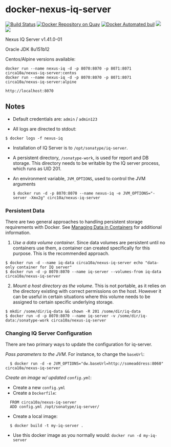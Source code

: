 # docker-nexus-iq-server

[![Build Status](https://travis-ci.org/circa10a/docker-nexus-iq-server.svg?branch=master)](https://travis-ci.org/circa10a/docker-nexus-iq-server)
[![Docker Repository on Quay](https://quay.io/repository/circa10a/docker-nexus-iq-server/status "Docker Repository on Quay")](https://quay.io/repository/circa10a/docker-nexus-iq-server)
[![Docker Automated buil](https://img.shields.io/docker/automated/jrottenberg/ffmpeg.svg)]()
[![](https://images.microbadger.com/badges/image/circa10a/nexus-iq-server.svg)](https://microbadger.com/images/circa10a/nexus-iq-server "Get your own image badge on microbadger.com")
[![](https://images.microbadger.com/badges/version/circa10a/nexus-iq-server.svg)](https://microbadger.com/images/circa10a/nexus-iq-server "Get your own version badge on microbadger.com")

Nexus IQ Server v1.41.0-01

Oracle JDK 8u151b12

Centos/Alpine versions available:

`docker run --name nexus-iq -d -p 8070:8070 -p 8071:8071 circa10a/nexus-iq-server:centos`   
`docker run --name nexus-iq -d -p 8070:8070 -p 8071:8071 circa10a/nexus-iq-server:alpine` 

`http://localhost:8070`

## Notes

* Default credentials are: `admin` / `admin123`

* All logs are directed to stdout:

```
$ docker logs -f nexus-iq
```

* Installation of IQ Server is to `/opt/sonatype/iq-server`.  

* A persistent directory, `/sonatype-work`, is used for report and DB storage.
  This directory needs to be writable by the IQ server process, which runs as
  UID 201.

* An environment variable, `JVM_OPTIONS`, used to control the JVM arguments

  ```
  $ docker run -d -p 8070:8070 --name nexus-iq -e JVM_OPTIONS="-server -Xmx2g" circ10a/nexus-iq-server
  ```


### Persistent Data

There are two general approaches to handling persistent storage requirements
with Docker. See [Managing Data in Containers](https://docs.docker.com/userguide/dockervolumes/)
for additional information.

  1. *Use a data volume container*.  Since data volumes are persistent
  until no containers use them, a container can created specifically for 
  this purpose.  This is the recommended approach.  

  ```
  $ docker run -d --name iq-data circa10a/nexus-iq-server echo "data-only container for IQ server"
  $ docker run -d -p 8070:8070 --name iq-server --volumes-from iq-data circa10a/nexus-iq-server
  ```

  2. *Mount a host directory as the volume*.  This is not portable, as it
  relies on the directory existing with correct permissions on the host.
  However it can be useful in certain situations where this volume needs
  to be assigned to certain specific underlying storage.  

  ```
  $ mkdir /some/dir/iq-data && chown -R 201 /some/dir/iq-data
  $ docker run -d -p 8070:8070 --name iq-server -v /some/dir/iq-data:/sonatype-work circa10a/nexus-iq-server
  ```

### Changing IQ Server Configuration

There are two primary ways to update the configuration for iq-server. 

*Pass parameters to the JVM*.  For instance, to change the `baseUrl`:

```
  $ docker run -d -e JVM_OPTIONS="dw.baseUrl=http://someaddress:8060" circa10a/nexus-iq-server
```

*Create an image w/ updated `config.yml`*:

* Create a new `config.yml`
* Create a `Dockerfile`:
```
  FROM circa10a/nexus-iq-server
  ADD config.yml /opt/sonatype/iq-server/
```
* Create a local image:
```
  $ docker build -t my-iq-server .
```
* Use this docker image as you normally would: `docker run -d my-iq-server`
